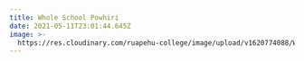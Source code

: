 ```yaml
---
title: Whole School Powhiri
date: 2021-05-11T23:01:44.645Z
image: >-
  https://res.cloudinary.com/ruapehu-college/image/upload/v1620774088/Website_banner_k2c9rj.jpg
---
```


